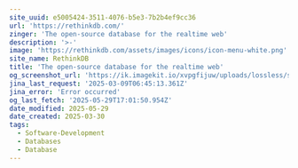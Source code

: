 ```yaml
---
site_uuid: e5005424-3511-4076-b5e3-7b2b4ef9cc36
url: 'https://rethinkdb.com/'
zinger: 'The open-source database for the realtime web'
description: '>-'
image: 'https://rethinkdb.com/assets/images/icons/icon-menu-white.png'
site_name: RethinkDB
title: 'The open-source database for the realtime web'
og_screenshot_url: 'https://ik.imagekit.io/xvpgfijuw/uploads/lossless/screenshots/20250529_RethinkDB_og_screenshot.jpeg'
jina_last_request: '2025-03-09T06:45:13.361Z'
jina_error: 'Error occurred'
og_last_fetch: '2025-05-29T17:01:50.954Z'
date_modified: 2025-05-29
date_created: 2025-03-30
tags:
  - Software-Development
  - Databases
  - Database
---
```



